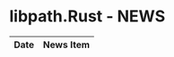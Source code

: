 # libpath.Rust - NEWS <!-- omit in toc -->

| Date                  | News Item                                 |
| --------------------- | ----------------------------------------- |


<!-- ########################### end of file ########################### -->


